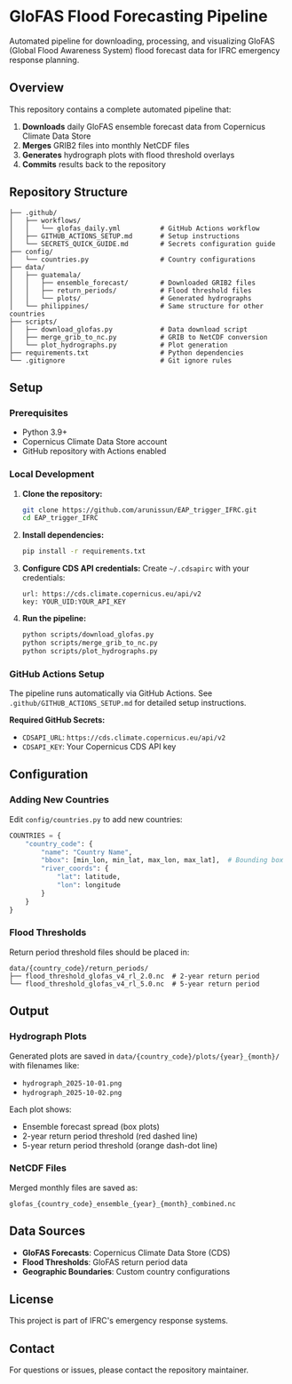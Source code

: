 # GloFAS Flood Forecasting Pipeline

Automated pipeline for downloading, processing, and visualizing GloFAS (Global Flood Awareness System) flood forecast data for IFRC emergency response planning.

## Overview

This repository contains a complete automated pipeline that:

1. **Downloads** daily GloFAS ensemble forecast data from Copernicus Climate Data Store
2. **Merges** GRIB2 files into monthly NetCDF files
3. **Generates** hydrograph plots with flood threshold overlays
4. **Commits** results back to the repository

## Repository Structure

```
├── .github/
│   ├── workflows/
│   │   └── glofas_daily.yml          # GitHub Actions workflow
│   ├── GITHUB_ACTIONS_SETUP.md       # Setup instructions
│   └── SECRETS_QUICK_GUIDE.md        # Secrets configuration guide
├── config/
│   └── countries.py                  # Country configurations
├── data/
│   ├── guatemala/
│   │   ├── ensemble_forecast/        # Downloaded GRIB2 files
│   │   ├── return_periods/           # Flood threshold files
│   │   └── plots/                    # Generated hydrographs
│   └── philippines/                  # Same structure for other countries
├── scripts/
│   ├── download_glofas.py            # Data download script
│   ├── merge_grib_to_nc.py           # GRIB to NetCDF conversion
│   └── plot_hydrographs.py           # Plot generation
├── requirements.txt                  # Python dependencies
└── .gitignore                        # Git ignore rules
```

## Setup

### Prerequisites

- Python 3.9+
- Copernicus Climate Data Store account
- GitHub repository with Actions enabled

### Local Development

1. **Clone the repository:**
   ```bash
   git clone https://github.com/arunissun/EAP_trigger_IFRC.git
   cd EAP_trigger_IFRC
   ```

2. **Install dependencies:**
   ```bash
   pip install -r requirements.txt
   ```

3. **Configure CDS API credentials:**
   Create `~/.cdsapirc` with your credentials:
   ```
   url: https://cds.climate.copernicus.eu/api/v2
   key: YOUR_UID:YOUR_API_KEY
   ```

4. **Run the pipeline:**
   ```bash
   python scripts/download_glofas.py
   python scripts/merge_grib_to_nc.py
   python scripts/plot_hydrographs.py
   ```

### GitHub Actions Setup

The pipeline runs automatically via GitHub Actions. See `.github/GITHUB_ACTIONS_SETUP.md` for detailed setup instructions.

**Required GitHub Secrets:**
- `CDSAPI_URL`: `https://cds.climate.copernicus.eu/api/v2`
- `CDSAPI_KEY`: Your Copernicus CDS API key

## Configuration

### Adding New Countries

Edit `config/countries.py` to add new countries:

```python
COUNTRIES = {
    "country_code": {
        "name": "Country Name",
        "bbox": [min_lon, min_lat, max_lon, max_lat],  # Bounding box
        "river_coords": {
            "lat": latitude,
            "lon": longitude
        }
    }
}
```

### Flood Thresholds

Return period threshold files should be placed in:
```
data/{country_code}/return_periods/
├── flood_threshold_glofas_v4_rl_2.0.nc  # 2-year return period
└── flood_threshold_glofas_v4_rl_5.0.nc  # 5-year return period
```

## Output

### Hydrograph Plots

Generated plots are saved in `data/{country_code}/plots/{year}_{month}/` with filenames like:
- `hydrograph_2025-10-01.png`
- `hydrograph_2025-10-02.png`

Each plot shows:
- Ensemble forecast spread (box plots)
- 2-year return period threshold (red dashed line)
- 5-year return period threshold (orange dash-dot line)

### NetCDF Files

Merged monthly files are saved as:
```
glofas_{country_code}_ensemble_{year}_{month}_combined.nc
```

## Data Sources

- **GloFAS Forecasts**: Copernicus Climate Data Store (CDS)
- **Flood Thresholds**: GloFAS return period data
- **Geographic Boundaries**: Custom country configurations

## License

This project is part of IFRC's emergency response systems.

## Contact

For questions or issues, please contact the repository maintainer.